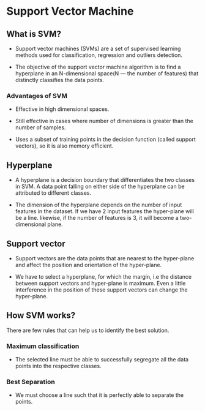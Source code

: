 # Support Vector Machine

## What is SVM?
- Support vector machines (SVMs) are a set of supervised learning methods used for classification, regression and outliers detection. 

- The objective of the support vector machine algorithm is to find a hyperplane in an N-dimensional space(N — the number of features) that distinctly classifies the data points.

### Advantages of SVM
- Effective in high dimensional spaces.

- Still effective in cases where number of dimensions is greater than the number of samples.

- Uses a subset of training points in the decision function (called support vectors), so it is also memory efficient.

## Hyperplane
- A hyperplane is a decision boundary that differentiates the two classes in SVM. A data point falling on either side of the hyperplane can be attributed to different classes. 

- The dimension of the hyperplane depends on the number of input features in the dataset. If we have 2 input features the hyper-plane will be a line. likewise, if the number of features is 3, it will become a two-dimensional plane.

## Support vector
- Support vectors are the data points that are nearest to the hyper-plane and affect the position and orientation of the hyper-plane. 

- We have to select a hyperplane, for which the margin, i.e the distance between support vectors and hyper-plane is maximum. Even a little interference in the position of these support vectors can change the hyper-plane.

## How SVM works?
There are few rules that can help us to identify the best solution.

### Maximum classification
- The selected line must be able to successfully segregate all the data points into the respective classes.

### Best Separation
- We must choose a line such that it is perfectly able to separate the points.







